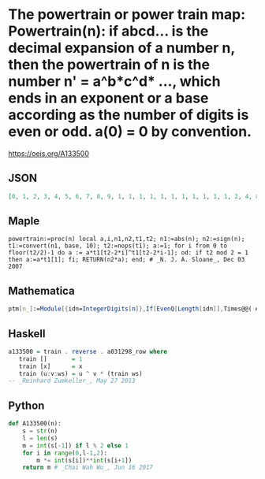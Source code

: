 # The powertrain or power train map: Powertrain\(n\): if abcd\.\.\. is the decimal expansion of a number n, then the powertrain of n is the number n' \= a^b\*c^d\* \.\.\., which ends in an exponent or a base according as the number of digits is even or odd\. a\(0\) \= 0 by convention\.
https://oeis.org/A133500
## JSON
```JSON
[0, 1, 2, 3, 4, 5, 6, 7, 8, 9, 1, 1, 1, 1, 1, 1, 1, 1, 1, 1, 1, 2, 4, 8, 16, 32, 64, 128, 256, 512, 1, 3, 9, 27, 81, 243, 729, 2187, 6561, 19683, 1, 4, 16, 64, 256, 1024, 4096, 16384, 65536, 262144, 1, 5, 25, 125, 625, 3125, 15625, 78125, 390625, 1953125, 1, 6, 36, 216, 1296]
```
## Maple
```Maple
powertrain:=proc(n) local a,i,n1,n2,t1,t2; n1:=abs(n); n2:=sign(n); t1:=convert(n1, base, 10); t2:=nops(t1); a:=1; for i from 0 to floor(t2/2)-1 do a := a*t1[t2-2*i]^t1[t2-2*i-1]; od: if t2 mod 2 = 1 then a:=a*t1[1]; fi; RETURN(n2*a); end; # _N. J. A. Sloane_, Dec 03 2007
```
## Mathematica
```Mathematica
ptm[n_]:=Module[{idn=IntegerDigits[n]},If[EvenQ[Length[idn]],Times@@( #[[1]]^ #[[2]] &/@Partition[idn,2]),(Times@@(#[[1]]^#[[2]] &/@ Partition[ Most[idn],2]))Last[idn]]]; Array[ptm,70,0] (* _Harvey P. Dale_, Jul 15 2019 *)
```
## Haskell
```Haskell
a133500 = train . reverse . a031298_row where
   train []       = 1
   train [x]      = x
   train (u:v:ws) = u ^ v * (train ws)
-- _Reinhard Zumkeller_, May 27 2013
```
## Python
```Python
def A133500(n):
    s = str(n)
    l = len(s)
    m = int(s[-1]) if l % 2 else 1
    for i in range(0,l-1,2):
        m *= int(s[i])**int(s[i+1])
    return m # _Chai Wah Wu_, Jun 16 2017
```
